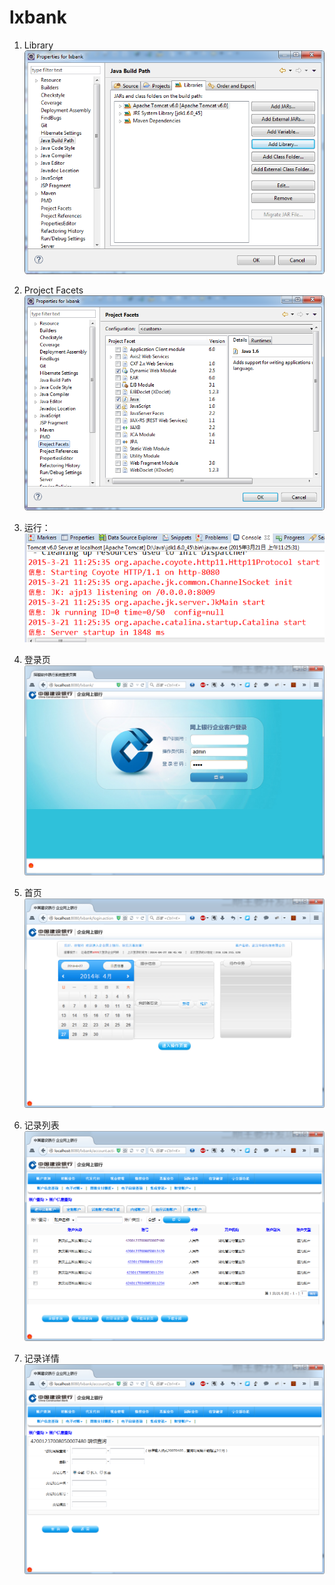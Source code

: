 # lxbank




1. Library
![](https://github.com/CoderDream/lxbank/blob/master/doc/images/lxbank0101.png)

2. Project Facets
![](https://github.com/CoderDream/lxbank/blob/master/doc/images/lxbank0102.png)

3. 运行：
![](https://github.com/CoderDream/lxbank/blob/master/doc/images/lxbank0103.png)

4. 登录页
![](https://github.com/CoderDream/lxbank/blob/master/doc/images/lxbank0104.png)

5. 首页
![](https://github.com/CoderDream/lxbank/blob/master/doc/images/lxbank0105.png)

6. 记录列表
![](https://github.com/CoderDream/lxbank/blob/master/doc/images/lxbank0106.png)

7. 记录详情
![](https://github.com/CoderDream/lxbank/blob/master/doc/images/lxbank0107.png)

